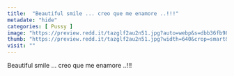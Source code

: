 ```yaml
---
title:  "Beautiful smile ... creo que me enamore ..!!!"
metadate: "hide"
categories: [ Pussy ]
image: "https://preview.redd.it/tazglf2au2n51.jpg?auto=webp&s=dbb36fb986d2f6a9bb0a22d0c4c3df0395a13b03"
thumb: "https://preview.redd.it/tazglf2au2n51.jpg?width=640&crop=smart&auto=webp&s=b6380992eb5f1d1727f3eaf402a073dc06ac37cf"
visit: ""
---
```

Beautiful smile ... creo que me enamore ..!!!
